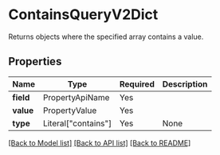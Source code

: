 # ContainsQueryV2Dict

Returns objects where the specified array contains a value.

## Properties
| Name | Type | Required | Description |
| ------------ | ------------- | ------------- | ------------- |
**field** | PropertyApiName | Yes |  |
**value** | PropertyValue | Yes |  |
**type** | Literal["contains"] | Yes | None |


[[Back to Model list]](../../../README.md#models-v2-link) [[Back to API list]](../../../README.md#documentation-for-api-endpoints) [[Back to README]](../../../README.md)
